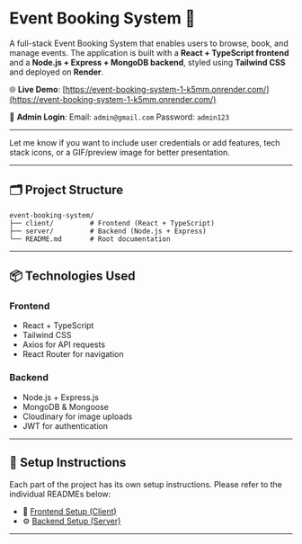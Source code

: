 
# Event Booking System 🎫

A full-stack Event Booking System that enables users to browse, book, and manage events. The application is built with a **React + TypeScript frontend** and a **Node.js + Express + MongoDB backend**, styled using **Tailwind CSS** and deployed on **Render**.

🌐 **Live Demo**: [https://event-booking-system-1-k5mm.onrender.com/](https://event-booking-system-1-k5mm.onrender.com/)

🔐 **Admin Login**:
Email: `admin@gmail.com`
Password: `admin123`

---

Let me know if you want to include user credentials or add features, tech stack icons, or a GIF/preview image for better presentation.


---

## 🗂️ Project Structure

```
event-booking-system/
├── client/         # Frontend (React + TypeScript)
├── server/         # Backend (Node.js + Express)
└── README.md       # Root documentation
```

---

## 📦 Technologies Used

### Frontend
- React + TypeScript
- Tailwind CSS
- Axios for API requests
- React Router for navigation

### Backend
- Node.js + Express.js
- MongoDB & Mongoose
- Cloudinary for image uploads
- JWT for authentication

---

## 🚀 Setup Instructions

Each part of the project has its own setup instructions. Please refer to the individual READMEs below:

- 🧭 [Frontend Setup (Client)](./client/README.md)
- ⚙️ [Backend Setup (Server)](./server/README.md)

---



